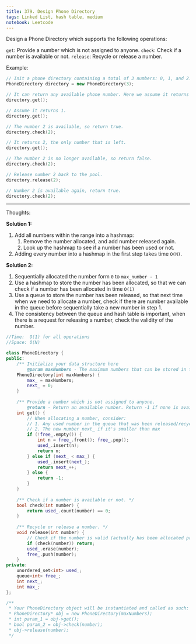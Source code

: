 ```yaml
---
title: 379. Design Phone Directory
tags: Linked List, hash table, medium
notebook: Leetcode
---
```


Design a Phone Directory which supports the following operations:

`get`: Provide a number which is not assigned to anyone.
`check`: Check if a number is available or not.
`release`: Recycle or release a number.

Example:

```c++
// Init a phone directory containing a total of 3 numbers: 0, 1, and 2.
PhoneDirectory directory = new PhoneDirectory(3);

// It can return any available phone number. Here we assume it returns 0.
directory.get();

// Assume it returns 1.
directory.get();

// The number 2 is available, so return true.
directory.check(2);

// It returns 2, the only number that is left.
directory.get();

// The number 2 is no longer available, so return false.
directory.check(2);

// Release number 2 back to the pool.
directory.release(2);

// Number 2 is available again, return true.
directory.check(2);

```

----------
Thoughts:

**Solution 1:**
1. Add all numbers within the range into a hashmap:
    1. Remove the number allocated, and add number released again.
    2. Look up the hashmap to see if a number has been used or not.
2. Adding every number into a hashmap in the first step takes time `O(N)`.

**Solution 2:**
1. Sequentially allocated the number form `0` to `max_number - 1`
2. Use a hashmap to store the number has been allocated, so that we can check if a number has been allocated in time `O(1)`
3. Use a queue to store the number has been released, so that next time when we need to allocate a number, check if there are number available in the queue before sequentially take a new number in step 1.
4. The consistency between the queue and hash table is important, when there is a request for releasing a number, check the validity of the number. 

```c++
//Time:  O(1) for all operations
//Space: O(N)

class PhoneDirectory {
public:
    /** Initialize your data structure here
        @param maxNumbers - The maximum numbers that can be stored in the phone directory. */
    PhoneDirectory(int maxNumbers) {
        max_ = maxNumbers;
        next_ = 0;
    }
    
    /** Provide a number which is not assigned to anyone.
        @return - Return an available number. Return -1 if none is available. */
    int get() {
        // When allocating a number, consider:
        // 1. Any used number in the queue that was been released/recycled
        // 2. The new number next_ if it's smaller than max 
        if (!free_.empty()) {
            int n = free_.front(); free_.pop();
            used_.insert(n);
            return n;
        } else if (next_ < max_) {
            used_.insert(next_);
            return next_++;
        } else {
            return -1;
        }
    }
    
    /** Check if a number is available or not. */
    bool check(int number) {
        return used_.count(number) == 0;
    }
    
    /** Recycle or release a number. */
    void release(int number) {
        // Check if the number is valid (actually has been allocated previously)
        if (check(number)) return;
        used_.erase(number);
        free_.push(number);
    }
private:
    unordered_set<int> used_;
    queue<int> free_;
    int next_;
    int max_;
};

/**
 * Your PhoneDirectory object will be instantiated and called as such:
 * PhoneDirectory* obj = new PhoneDirectory(maxNumbers);
 * int param_1 = obj->get();
 * bool param_2 = obj->check(number);
 * obj->release(number);
 */
```

